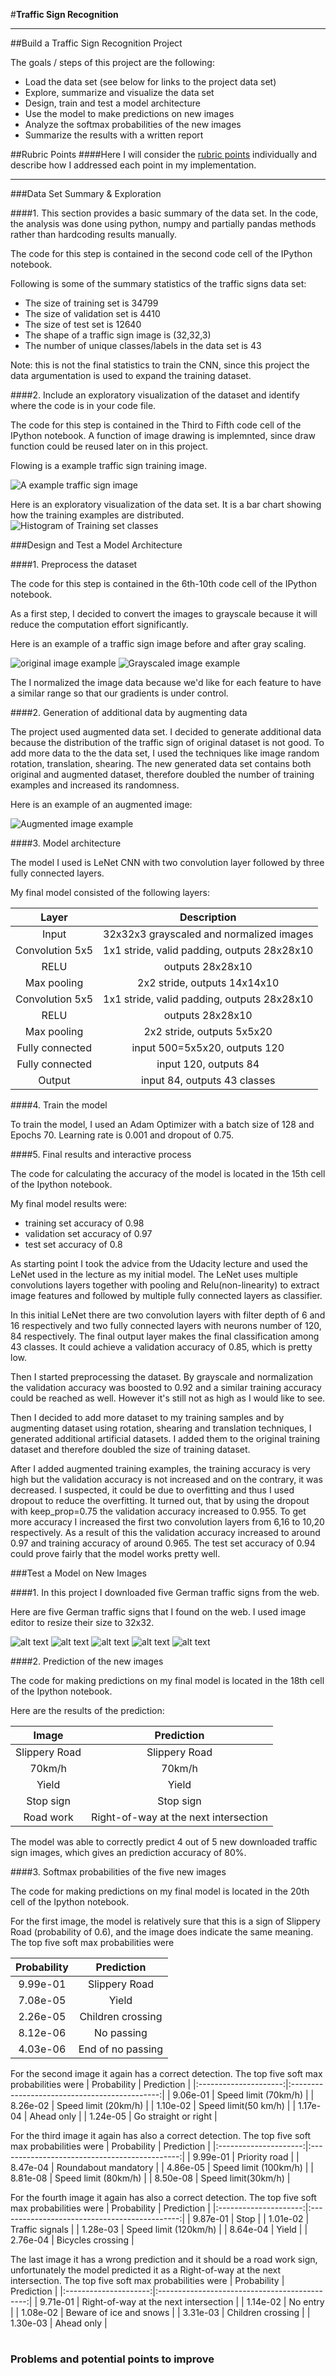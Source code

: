 #**Traffic Sign Recognition**

---

##Build a Traffic Sign Recognition Project

The goals / steps of this project are the following:
* Load the data set (see below for links to the project data set)
* Explore, summarize and visualize the data set
* Design, train and test a model architecture
* Use the model to make predictions on new images
* Analyze the softmax probabilities of the new images
* Summarize the results with a written report

##Rubric Points
####Here I will consider the [rubric points](https://review.udacity.com/#!/rubrics/481/view) individually and describe how I addressed each point in my implementation.  

---
###Data Set Summary & Exploration

####1. This section provides a basic summary of the data set. In the code, the analysis was done using python, numpy and partially pandas methods rather than hardcoding results manually.

The code for this step is contained in the second code cell of the IPython notebook.  

Following is some of the summary statistics of the traffic signs data set:

* The size of training set is 34799
* The size of validation set is 4410
* The size of test set is 12640
* The shape of a traffic sign image is (32,32,3)
* The number of unique classes/labels in the data set is 43

Note: this is not the final statistics to train the CNN, since this project the data argumentation is used to expand the training dataset.

####2. Include an exploratory visualization of the dataset and identify where the code is in your code file.

The code for this step is contained in the Third to Fifth code cell of the IPython notebook.  A function of image drawing is implemnted, since draw function could be reused later on in this project.

Flowing is a example traffic sign training image.

![A example traffic sign image](examples/traffic_sign_example.png)

Here is an exploratory visualization of the data set. It is a bar chart showing how the training examples are distributed.
![Histogram of Training set classes](examples/Histogram_TrainingDataSet.png)

###Design and Test a Model Architecture

####1. Preprocess the dataset

The code for this step is contained in the 6th-10th code cell of the IPython notebook.

As a first step, I decided to convert the images to grayscale because it will reduce the computation effort significantly.

Here is an example of a traffic sign image before and after gray scaling.

![original image example](examples/original_image.png)
![Grayscaled image example](examples/grayscaled_image.png)

The I normalized the image data because we'd like for each feature to have a similar range so that our gradients is under control.

####2. Generation of additional data by augmenting data

The project used augmented data set. I decided to generate additional data because the distribution of the traffic sign of original dataset is not good. To add more data to the the data set, I used the techniques like image random rotation, translation, shearing. The new generated data set contains both original and augmented dataset, therefore doubled the number of training examples and increased its randomness.

Here is an example of an augmented image:

![Augmented image example](examples/Augmented_example.png)

####3. Model architecture

The model I used is LeNet CNN with two convolution layer followed by three fully connected layers.

My final model consisted of the following layers:

| Layer         		|     Description	        					|
|:---------------------:|:---------------------------------------------:|
| Input         		| 32x32x3 grayscaled and normalized images
| Convolution 5x5     	| 1x1 stride, valid padding, outputs 28x28x10 	|
| RELU					|									outputs 28x28x10			|
| Max pooling	      	| 2x2 stride,  outputs 14x14x10 				|
| Convolution 5x5	    | 1x1 stride, valid padding, outputs 28x28x10     									|
| RELU					|											outputs 28x28x10	|
| Max pooling	      	| 2x2 stride,  outputs 5x5x20 				|
| Fully connected		| input 500=5x5x20, outputs 120        									|
| Fully connected		| input 120, outputs 84     									|
| Output    		| input 84, outputs 43 classes     									|



####4. Train the model

To train the model, I used an Adam Optimizer with a batch size of 128 and Epochs 70. Learning rate is 0.001 and dropout of 0.75.

####5. Final results and interactive process

The code for calculating the accuracy of the model is located in the 15th cell of the Ipython notebook.

My final model results were:
* training set accuracy of 0.98
* validation set accuracy of 0.97
* test set accuracy of 0.8

As starting point I took the advice from the Udacity lecture and used the LeNet used in the lecture as my initial model. The LeNet uses multiple convolutions layers together with pooling and Relu(non-linearity) to extract image features and followed by multiple fully connected layers as classifier.

In this initial LeNet there are two convolution layers with filter depth of 6 and 16 respectively and two fully connected layers with neurons number of 120, 84 respectively. The final output layer makes the final classification among 43 classes. It could achieve a validation accuracy of 0.85, which is pretty low.

Then I started preprocessing the dataset. By grayscale and normalization the validation accuracy was boosted to 0.92 and a similar training accuracy could be reached as well. However it's still not as high as I would like to see.

Then I decided to add more dataset to my training samples and by augmenting dataset using rotation, shearing and translation techniques, I generated additional artificial datasets. I added them to the original training dataset and therefore doubled the size of training dataset.

After I added augmented training examples, the training accuracy is very high but the validation accuracy is not increased and on the contrary, it was decreased. I suspected, it could be due to overfitting and thus I used dropout to reduce the overfitting. It turned out, that by using the dropout with keep_prop=0.75 the validation accuracy increased to 0.955. To get more accuracy I increased the first two convolution layers from 6,16 to 10,20 respectively. As a result of this the validation accuracy increased to around 0.97 and training accuracy of around 0.965.  The test set accuracy of 0.94 could prove fairly that the model works pretty well.

###Test a Model on New Images

####1. In this project I downloaded five German traffic signs from the web.

Here are five German traffic signs that I found on the web. I used image editor to resize their size to 32x32.

![alt text](web_images_resized/image1_resize.jpg)
![alt text](web_images_resized/image2_resize.jpg)
![alt text](web_images_resized/image3_resize.jpg)
![alt text](web_images_resized/image4_resize.jpg)
![alt text](web_images_resized/image5_resize.jpg)


####2. Prediction of the new images

The code for making predictions on my final model is located in the 18th cell of the Ipython notebook.

Here are the results of the prediction:

| Image			        |     Prediction	        					|
|:---------------------:|:---------------------------------------------:|
| Slippery Road    		| Slippery Road   									|
| 70km/h    			| 70km/h 										|
| Yield					| Yield											|
| Stop sign	      		| Stop sign					 				|
| Road work			| Right-of-way at the next intersection     							|


The model was able to correctly predict 4 out of 5 new downloaded traffic sign images, which gives an prediction accuracy of 80%.

####3. Softmax probabilities of the five new images

The code for making predictions on my final model is located in the 20th cell of the Ipython notebook.

For the first image, the model is relatively sure that this is a sign of Slippery Road (probability of 0.6), and the image does indicate the same meaning. The top five soft max probabilities were

| Probability         	|     Prediction	        					|
|:---------------------:|:---------------------------------------------:|
| 9.99e-01         			| Slippery Road    								
| 7.08e-05    				| Yield 										|
| 2.26e-05					| Children crossing											|
| 8.12e-06	      			| No passing			 				|
| 4.03e-06				    | End of no passing    							|

For the second image it again has a correct detection. The top five soft max probabilities were
| Probability         	|     Prediction	        					|
|:---------------------:|:---------------------------------------------:|
| 9.06e-01        			| Speed limit (70km/h)   									|
| 8.26e-02     				| Speed limit (20km/h)										|
| 1.10e-02					| Speed limit(50 km/h)									|
| 1.17e-04	      			| Ahead only					 				|
| 1.24e-05				    | Go straight or right      							|

For the third image it again has also a correct detection. The top five soft max probabilities were
| Probability         	|     Prediction	        					|
|:---------------------:|:---------------------------------------------:|
| 9.99e-01         			| Priority road 									|
| 8.47e-04     				| Roundabout mandatory									|
| 4.86e-05					| Speed limit (100km/h)								|
| 8.81e-08	      			| Speed limit (80km/h)			 				|
| 8.50e-08				    | Speed limit(30km/h)   							|

For the fourth image it again has also a correct detection. The top five soft max probabilities were
| Probability         	|     Prediction	        					|
|:---------------------:|:---------------------------------------------:|
| 9.87e-01         			| Stop								|
| 1.01e-02     				| Traffic signals							|
| 1.28e-03					| Speed limit (120km/h)										|
| 8.64e-04	      			| Yield			 				|
| 2.76e-04				    | Bicycles crossing     							|

The last image it has a wrong prediction and it should be a road work sign, unfortunately the model predicted it as a Right-of-way at the next intersection. The top five soft max probabilities were
| Probability         	|     Prediction	        					|
|:---------------------:|:---------------------------------------------:|
| 9.71e-01         			| Right-of-way at the next intersection									|
| 1.14e-02     				| No entry									|
| 1.08e-02					| Beware of ice and snows					|
| 3.31e-03	      			| Children crossing				 				|
| 1.30e-03				    | Ahead only  							|

#
### Problems and potential points to improve
